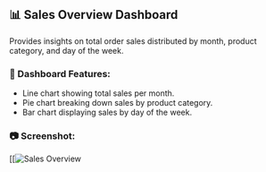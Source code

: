 ## 📊 Sales Overview Dashboard

Provides insights on total order sales distributed by month, product category, and day of the week.

### 🧩 Dashboard Features:
- Line chart showing total sales per month.
- Pie chart breaking down sales by product category.
- Bar chart displaying sales by day of the week.

### 📷 Screenshot:
[[![Sales Overview](https://github.com/MariamRaafatMohamed/Sales-Overview-Dashboard/row/main/Screenshot%202025-05-07%20at%2015.49.46.png?raw=true  )

